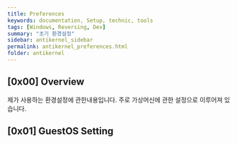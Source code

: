```yaml
---
title: Preferences
keywords: documentation, Setup, technic, tools
tags: [Windows, Reversing, Dev]
summary: "초기 환경설정"
sidebar: antikernel_sidebar
permalink: antikernel_preferences.html
folder: antikernel
---
```


## [0x00] Overview

제가 사용하는 환경설정에 관한내용입니다. 주로 가상머신에 관한 설정으로 이루어져 있습니다. 



## [0x01] GuestOS Setting



